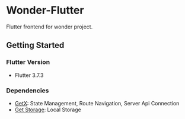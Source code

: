 # Wonder-Flutter

Flutter frontend for wonder project.

## Getting Started
### Flutter Version
- Flutter 3.7.3

### Dependencies
- [GetX](https://pub.dev/packages/get): State Management, Route Navigation, Server Api Connection
- [Get Storage](https://pub.dev/packages/get_storage): Local Storage